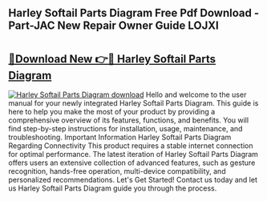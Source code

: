 ## Harley Softail Parts Diagram Free Pdf Download - Part-JAC New Repair Owner Guide LOJXI

# <h2><a href="http://dfpwuks.blite.top/?on=Harley+Softail+Parts+Diagram">🔗Download New 👉🔴 Harley Softail Parts Diagram</a></h2>

[![Harley Softail Parts Diagram download](https://i.imgur.com/lujVjoI.png)](http://dfpwuks.blite.top/?on=Harley+Softail+Parts+Diagram)
Hello and welcome to the user manual for your newly integrated Harley Softail Parts Diagram. This guide is here to help you make the most of your product by providing a comprehensive overview of its features, functions, and benefits. You will find step-by-step instructions for installation, usage, maintenance, and troubleshooting. Important Information Harley Softail Parts Diagram Regarding Connectivity This product requires a stable internet connection for optimal performance. The latest iteration of Harley Softail Parts Diagram offers users an extensive collection of advanced features, such as gesture recognition, hands-free operation, multi-device compatibility, and personalized recommendations. Let's Get Started! Contact us today and let us Harley Softail Parts Diagram guide you through the process.
